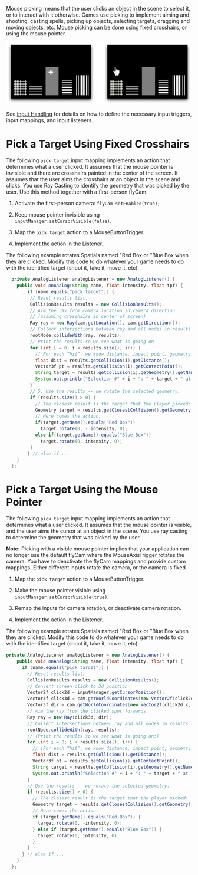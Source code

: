 Mouse picking means that the user clicks an object in the scene to
select it, or to interact with it otherwise. Games use picking to
implement aiming and shooting, casting spells, picking up objects,
selecting targets, dragging and moving objects, etc. Mouse picking can
be done using fixed crosshairs, or using the mouse pointer.

![mouse-picking.png](/images/jme3/advanced/mouse-picking.png)

See [Input Handling](../../jme3/advanced/input_handling) for details
on how to define the necessary input triggers, input mappings, and input
listeners.

Pick a Target Using Fixed Crosshairs
====================================

The following `pick target` input mapping implements an action that
determines what a user clicked. It assumes that the mouse pointer is
invisible and there are crosshairs painted in the center of the screen.
It assumes that the user aims the crosshairs at an object in the scene
and clicks. You use Ray Casting to identify the geometry that was picked
by the user. Use this method together with a first-person flyCam.

1.  Activate the first-person camera: `flyCam.setEnabled(true);`

2.  Keep mouse pointer invisible using
    `inputManager.setCursorVisible(false)`.

3.  Map the `pick target` action to a MouseButtonTrigger.

4.  Implement the action in the Listener.

The following example rotates Spatials named "Red Box or "Blue Box when
they are clicked. Modify this code to do whatever your game needs to do
with the identified target (shoot it, take it, move it, etc).

```java
  private AnalogListener analogListener = new AnalogListener() {
    public void onAnalog(String name, float intensity, float tpf) {
        if (name.equals("pick target")) {
         // Reset results list.
         CollisionResults results = new CollisionResults();
         // Aim the ray from camera location in camera direction
         // (assuming crosshairs in center of screen).
         Ray ray = new Ray(cam.getLocation(), cam.getDirection());
         // Collect intersections between ray and all nodes in results list.
         rootNode.collideWith(ray, results);
         // Print the results so we see what is going on
         for (int i = 0; i < results.size(); i++) {
           // For each “hit”, we know distance, impact point, geometry.
           float dist = results.getCollision(i).getDistance();
           Vector3f pt = results.getCollision(i).getContactPoint();
           String target = results.getCollision(i).getGeometry().getName();
           System.out.println("Selection #" + i + ": " + target + " at " + pt + ", " + dist + " WU away.");
         }
         // 5. Use the results -- we rotate the selected geometry.
         if (results.size() > 0) {
           // The closest result is the target that the player picked:
           Geometry target = results.getClosestCollision().getGeometry();
           // Here comes the action:
           if(target.getName().equals("Red Box"))
             target.rotate(0, - intensity, 0);
           else if(target.getName().equals("Blue Box"))
             target.rotate(0, intensity, 0);
         }
        } // else if ...
    }
  };
```

Pick a Target Using the Mouse Pointer
=====================================

The following `pick target` input mapping implements an action that
determines what a user clicked. It assumes that the mouse pointer is
visible, and the user aims the cursor at an object in the scene. You use
ray casting to determine the geometry that was picked by the user.

**Note:** Picking with a visible mouse pointer implies that your
application can no longer use the default flyCam where the
MouseAxisTrigger rotates the camera. You have to deactivate the flyCam
mappings and provide custom mappings. Either different inputs rotate the
camera, or the camera is fixed.

1.  Map the `pick target` action to a MouseButtonTrigger.

2.  Make the mouse pointer visible using
    `inputManager.setCursorVisible(true)`.

3.  Remap the inputs for camera rotation, or deactivate camera rotation.

4.  Implement the action in the Listener.

The following example rotates Spatials named "Red Box or "Blue Box when
they are clicked. Modify this code to do whatever your game needs to do
with the identified target (shoot it, take it, move it, etc).

```java
private AnalogListener analogListener = new AnalogListener() {
    public void onAnalog(String name, float intensity, float tpf) {
      if (name.equals("pick target")) {
        // Reset results list.
        CollisionResults results = new CollisionResults();
        // Convert screen click to 3d position
        Vector2f click2d = inputManager.getCursorPosition();
        Vector3f click3d = cam.getWorldCoordinates(new Vector2f(click2d.x, click2d.y), 0f).clone();
        Vector3f dir = cam.getWorldCoordinates(new Vector2f(click2d.x, click2d.y), 1f).subtractLocal(click3d).normalizeLocal();
        // Aim the ray from the clicked spot forwards.
        Ray ray = new Ray(click3d, dir);
        // Collect intersections between ray and all nodes in results list.
        rootNode.collideWith(ray, results);
        // (Print the results so we see what is going on:)
        for (int i = 0; i < results.size(); i++) {
          // (For each “hit”, we know distance, impact point, geometry.)
          float dist = results.getCollision(i).getDistance();
          Vector3f pt = results.getCollision(i).getContactPoint();
          String target = results.getCollision(i).getGeometry().getName();
          System.out.println("Selection #" + i + ": " + target + " at " + pt + ", " + dist + " WU away.");
        }
        // Use the results -- we rotate the selected geometry.
        if (results.size() > 0) {
          // The closest result is the target that the player picked:
          Geometry target = results.getClosestCollision().getGeometry();
          // Here comes the action:
          if (target.getName().equals("Red Box")) {
            target.rotate(0, -intensity, 0);
          } else if (target.getName().equals("Blue Box")) {
            target.rotate(0, intensity, 0);
          }
        }
      } // else if ...
    }
  };
```
